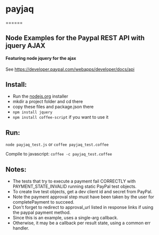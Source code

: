 # payjaq
======

## Node Examples for the Paypal REST API with jquery AJAX


#### Featuring node jquery for the ajax
See https://developer.paypal.com/webapps/developer/docs/api

## Install:
- Run the [nodejs.org](http://nodejs.org) installer
- mkdir a project folder and cd there
- copy these files and package.json there
- `npm install jquery`
- `npm install coffee-script` if you want to use it

## Run:

`node payjaq_test.js` or `coffee payjaq_test.coffee`

Compile to javascript: `coffee -c payjaq_test.coffee`


## Notes: 
- The tests that try to execute a payment fail CORRECTLY with PAYMENT_STATE_INVALID running static PayPal test objects.
- To create live test objects, get a dev client id and secret from PayPal.
- Note the payment approval step must have been taken by the user for
  completePayment to succeed.
- Don't forget to redirect to approval_url listed in response links if using
  the paypal payment method.
- Since this is an example, uses a single-arg callback.
- Otherwise, it may be a callback per result state, using a common err handler.


